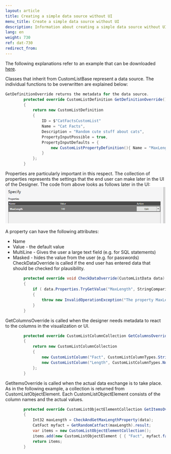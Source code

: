 ```yaml
---
layout: article
title: Creating a simple data source without UI
menu_title: Create a simple data source without UI
description: Information about creating a simple data source without UI
lang: en
weight: 730
ref: dat-730
redirect_from:
---
```



The following explanations refer to an example that can be downloaded [here](https://github.com/Peakboard/PeakboardExtensions/tree/master/Samples/AirportConditions).

Classes that inherit from CustomListBase represent a data source. The individual functions to be overwritten are explained below:

```C#
GetDefinitionOverride returns the metadata for the data source.
        protected override CustomListDefinition GetDefinitionOverride()
        {
            return new CustomListDefinition
            {
                ID = $"CatFactsCustomList"
                Name = "Cat Facts",
                Description = "Random cute stuff about cats", 
                PropertyInputPossible = true,
                PropertyInputDefaults = {
                    new CustomListPropertyDefinition(){ Name = "MaxLength", Value = "140"}
                }
            };
        }
```

Properties are particularly important in this respect. The collection of properties represents the settings that the end user can make later in the UI of the Designer. The code from above looks as follows later in the UI:
![img01](/assets/images/data-sources/extension/PeakboardExtension_user_property.png)

A property can have the following attributes:

- Name
- Value - the default value
- MultiLine - Gives the user a large text field (e.g. for SQL statements)
- Masked - hides the value from the user (e.g. for passwords)
CheckDataOverride is called if the end user has entered data that should be checked for plausibility.

```C#
        protected override void CheckDataOverride(CustomListData data)
        {
            if ( data.Properties.TryGetValue("MaxLength", StringComparison.OrdinalIgnoreCase, out var MaxLength))
            {
                throw new InvalidOperationException("The property MaxLength is not defined");
            }
        }
```

GetColumnsOverride is called when the designer needs metadata to react to the columns in the visualization or UI.

```C#
        protected override CustomListColumnCollection GetColumnsOverride(CustomListData data)
        {
            return new CustomListColumnCollection
            {
                new CustomListColumn("Fact", CustomListColumnTypes.String),
                new CustomListColumn("Length", CustomListColumnTypes.Number),
            };
        }
```

GetItemsOverride is called when the actual data exchange is to take place. As in the following example, a collection is returned from CustomListObjectElement. Each CustomListObjectElement consists of the column names and the actual values.

```C#
        protected override CustomListObjectElementCollection GetItemsOverride(CustomListData data)
        {
            Int32 maxLength = CheckAndGetMaxLengthProperty(data);
            CatFact myfact = GetRandomCatfact(maxLength).result;
            var items = new CustomListObjectElementCollection();
            items.add(new CustomListObjectElement { { "Fact", myfact.fact }, { "Length", myfact.length }, });
            return items;
        }
```
